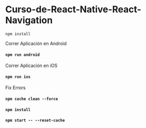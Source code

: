 # Curso-de-React-Native-React-Navigation

`npm install`

Correr Aplicación en Android
#### `npm run android`
 
Correr Aplicación en iOS
#### `npm run ios`


Fix Errors
#### `npm cache clean --force`
#### `npm install`
#### `npm start -- --reset-cache`
